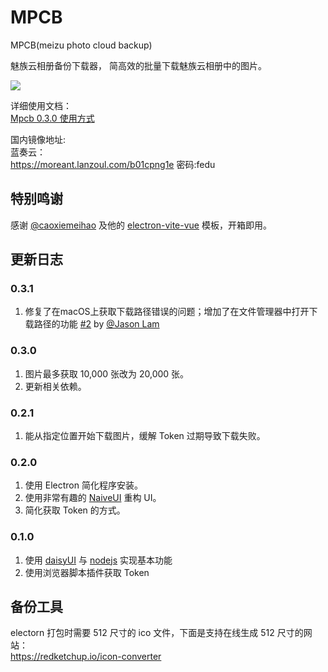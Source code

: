 # MPCB  
MPCB(meizu photo cloud backup)  

魅族云相册备份下载器， 简高效的批量下载魅族云相册中的图片。  

![](.github/preview.jpg)

详细使用文档：  
[Mpcb 0.3.0 使用方式](https://pyumch0w0j.feishu.cn/docx/doxcn3KgDeFOKy5anFiOYmtqexc)

国内镜像地址:  
蓝奏云：  
https://moreant.lanzoul.com/b01cpng1e  密码:fedu  

## 特别鸣谢
感谢 [@caoxiemeihao](https://github.com/caoxiemeihao) 及他的 [electron-vite-vue](https://github.com/electron-vite/electron-vite-vue) 模板，开箱即用。

## 更新日志

### 0.3.1
1. 修复了在macOS上获取下载路径错误的问题；增加了在文件管理器中打开下载路径的功能 [#2](https://github.com/moreant/mpcb/issues/2) by [@Jason Lam](https://github.com/JasonLamv-t)


### 0.3.0 
1. 图片最多获取 10,000 张改为 20,000 张。
2. 更新相关依赖。

### 0.2.1
1. 能从指定位置开始下载图片，缓解 Token 过期导致下载失败。

### 0.2.0
1. 使用 Electron 简化程序安装。
2. 使用非常有趣的 [NaiveUI](https://www.naiveui.com/zh-CN/os-theme) 重构 UI。
3. 简化获取 Token 的方式。

### 0.1.0
1. 使用 [daisyUI](https://daisyui.com/) 与 [nodejs](https://nodejs.org/zh-cn/) 实现基本功能
2. 使用浏览器脚本插件获取 Token


## 备份工具
electorn 打包时需要 512 尺寸的 ico 文件，下面是支持在线生成 512 尺寸的网站：  
https://redketchup.io/icon-converter